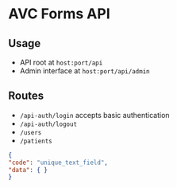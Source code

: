 # AVC Forms API

## Usage

* API root at `host:port/api` 
* Admin interface at `host:port/api/admin`

## Routes
* `/api-auth/login` accepts basic authentication
* `/api-auth/logout`
* `/users`
* `/patients`
```json
{
"code": "unique_text_field",
"data": { } 
}
```
